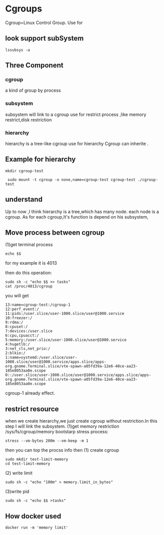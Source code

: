 # Cgroups
Cgroup=Linux Control Group. Use for 

## look support subSystem
```shell
lssubsys -a
```
## Three Component
### cgroup
a kind of group by process
### subsystem
subsystem will link to a cgroup use for restrict process ,like memory restrict,disk restriction
### hierarchy
hierarchy is a tree-like cgroup
use for hierarchy Cgroup can inherite .
## Example for hierarchy
```shell
mkdir cgroup-test
```
```shell
 sudo mount -t cgroup -o none,name=cgroup-test cgroup-test ./cgroup-test
```
## understand
Up to now ,I think hierarchy is a tree,which has many node. each node is a cgroup.
As for each cgroup,It's function is depend on his subsystem,
## Move process between cgroup
(1)get terminal process
```shell
echo $$
```
for my example it is 4013

then do this operation:
```shell
sudo sh -c "echo $$ >> tasks"
cat /proc/4013/cgroup 
```
you will get
```text
13:name=cgroup-test:/cgroup-1
12:perf_event:/
11:pids:/user.slice/user-1000.slice/user@1000.service
10:freezer:/
9:rdma:/
8:cpuset:/
7:devices:/user.slice
6:cpu,cpuacct:/
5:memory:/user.slice/user-1000.slice/user@1000.service
4:hugetlb:/
3:net_cls,net_prio:/
2:blkio:/
1:name=systemd:/user.slice/user-1000.slice/user@1000.service/apps.slice/apps-org.gnome.Terminal.slice/vte-spawn-a05fd39a-12e6-40ce-aa23-185e8053aa0e.scope
0::/user.slice/user-1000.slice/user@1000.service/apps.slice/apps-org.gnome.Terminal.slice/vte-spawn-a05fd39a-12e6-40ce-aa23-185e8053aa0e.scope
```
cgroup-1 already effect.
## restrict resource
when we create hierarchy,we just create cgroup without restriction.In this step
I will link the subsystem.
(1)get memory restriction
/sys/fs/cgroup/memory
bootstarp stress process:
```shell
stress --vm-bytes 200m --vm-keep -m 1
```
then you can top the procss info
then
(1) create cgroup
```shell
sudo mkdir test-limit-memory
cd test-limit-memory
```
(2) write limit
```shell
sudo sh -c "echo "100m" > memory.limit_in_bytes"
```
(3)write pid
```shell
sudo sh -c "echo $$ >tasks"
```
## How docker used
```shell
docker run -m 'memory limit'
```
